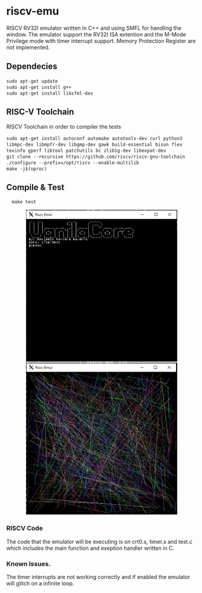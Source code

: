 # riscv-emu
RISCV RV32I emulator written in C++ and using SMFL for handling the window. The emulator support the RV32I ISA extention and the M-Mode Privilege mode with timer interrupt support. Memory Protection Register are not implemented.

## Dependecies
```
sudo apt-get update
sudo apt-get install g++
sudo apt-get install libsfml-dev
```
## RISC-V Toolchain
RISCV Toolchain in order to compiler the tests
```
sudo apt-get install autoconf automake autotools-dev curl python3 libmpc-dev libmpfr-dev libgmp-dev gawk build-essential bison flex texinfo gperf libtool patchutils bc zlib1g-dev libexpat-dev
git clone --recursive https://github.com/riscv/riscv-gnu-toolchain
./configure --prefix=/opt/riscv --enable-multilib
make -j$(nproc)
```


## Compile & Test
```
  make test
```

<div>
  <p align="center">
    <img src="img/img1.PNG" width="400" height="400"> </img>    
    <img src="img/img2.PNG" width="400" height="400"> </img>    
  </p>
</div>

### RISCV Code
The code that the emulator will be executing is on crt0.s, timer.s and test.c which includes the main function and exeption handler written in C.

### Known Issues.
The timer interrupts are not working correctly and if enabled the emulator will glitch on a infinite loop. 
